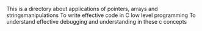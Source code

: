 This is a directory about applications of pointers, arrays and stringsmanipulations 
To write effective code in C low level programming
To understand effective debugging and understanding in these c concepts
